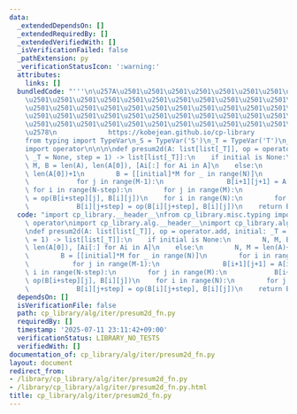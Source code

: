 ```yaml
---
data:
  _extendedDependsOn: []
  _extendedRequiredBy: []
  _extendedVerifiedWith: []
  _isVerificationFailed: false
  _pathExtension: py
  _verificationStatusIcon: ':warning:'
  attributes:
    links: []
  bundledCode: "'''\n\u257A\u2501\u2501\u2501\u2501\u2501\u2501\u2501\u2501\u2501\u2501\
    \u2501\u2501\u2501\u2501\u2501\u2501\u2501\u2501\u2501\u2501\u2501\u2501\u2501\
    \u2501\u2501\u2501\u2501\u2501\u2501\u2501\u2501\u2501\u2501\u2501\u2501\u2501\
    \u2501\u2501\u2501\u2501\u2501\u2501\u2501\u2501\u2501\u2501\u2501\u2501\u2501\
    \u2501\u2501\u2501\u2501\u2501\u2501\u2501\u2501\u2501\u2501\u2501\u2501\u2501\
    \u2578\n             https://kobejean.github.io/cp-library               \n'''\n\
    from typing import TypeVar\n_S = TypeVar('S')\n_T = TypeVar('T')\n_U = TypeVar('U')\n\
    import operator\n\n\n\ndef presum2d(A: list[list[_T]], op = operator.add, initial:\
    \ _T = None, step = 1) -> list[list[_T]]:\n    if initial is None:\n        N,\
    \ M, B = len(A), len(A[0]), [Ai[:] for Ai in A]\n    else:\n        N, M = len(A)+1,\
    \ len(A[0])+1\n        B = [[initial]*M for _ in range(N)]\n        for i in range(N-1):\n\
    \            for j in range(M-1):\n                B[i+1][j+1] = A[i][j]\n   \
    \ for i in range(N-step):\n        for j in range(M):\n            B[i+step][j]\
    \ = op(B[i+step][j], B[i][j])\n    for i in range(N):\n        for j in range(M-step):\n\
    \            B[i][j+step] = op(B[i][j+step], B[i][j])\n    return B\n"
  code: "import cp_library.__header__\nfrom cp_library.misc.typing import _T\nimport\
    \ operator\nimport cp_library.alg.__header__\nimport cp_library.alg.iter.__header__\n\
    \ndef presum2d(A: list[list[_T]], op = operator.add, initial: _T = None, step\
    \ = 1) -> list[list[_T]]:\n    if initial is None:\n        N, M, B = len(A),\
    \ len(A[0]), [Ai[:] for Ai in A]\n    else:\n        N, M = len(A)+1, len(A[0])+1\n\
    \        B = [[initial]*M for _ in range(N)]\n        for i in range(N-1):\n \
    \           for j in range(M-1):\n                B[i+1][j+1] = A[i][j]\n    for\
    \ i in range(N-step):\n        for j in range(M):\n            B[i+step][j] =\
    \ op(B[i+step][j], B[i][j])\n    for i in range(N):\n        for j in range(M-step):\n\
    \            B[i][j+step] = op(B[i][j+step], B[i][j])\n    return B"
  dependsOn: []
  isVerificationFile: false
  path: cp_library/alg/iter/presum2d_fn.py
  requiredBy: []
  timestamp: '2025-07-11 23:11:42+09:00'
  verificationStatus: LIBRARY_NO_TESTS
  verifiedWith: []
documentation_of: cp_library/alg/iter/presum2d_fn.py
layout: document
redirect_from:
- /library/cp_library/alg/iter/presum2d_fn.py
- /library/cp_library/alg/iter/presum2d_fn.py.html
title: cp_library/alg/iter/presum2d_fn.py
---
```

